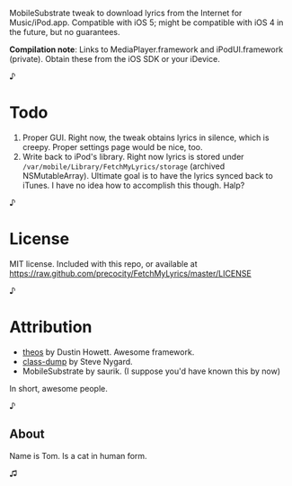 MobileSubstrate tweak to download lyrics from the Internet for
Music/iPod.app. Compatible with iOS 5; might be compatible with iOS 4
in the future, but no guarantees.

**Compilation note**: Links to MediaPlayer.framework and
iPodUI.framework (private). Obtain these from the iOS SDK or your
iDevice.

♪

# Todo
1. Proper GUI. Right now, the tweak obtains lyrics in silence, which is
creepy. Proper settings page would be nice, too.
2. Write back to iPod's library. Right now lyrics is stored under
`/var/mobile/Library/FetchMyLyrics/storage` (archived NSMutableArray).
Ultimate goal is to have the lyrics synced back to iTunes. I have no
idea how to accomplish this though. Halp?

♪

# License
MIT license. Included with this repo, or available at
https://raw.github.com/precocity/FetchMyLyrics/master/LICENSE

♪

# Attribution
- [theos][theos-link] by Dustin Howett. Awesome framework.
- [class-dump][class-dump-link] by Steve Nygard.
- MobileSubstrate by saurik. (I suppose you'd have known this by now)

[theos-link]:[https://github.com/DHowett/theos]
[class-dump-link]:[http://www.codethecode.com/projects/class-dump/]

In short, awesome people.

♪

## About
Name is Tom. Is a cat in human form.

♫
